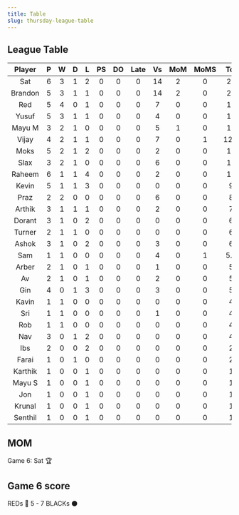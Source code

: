 ```yaml
---
title: Table
slug: thursday-league-table
---
```


## League Table

**Player**|**P**|**W**|**D**|**L**|**PS**|**DO**|**Late**|**Vs**|**MoM**|**MoMS**|**Tot**|**Ave**
:-----:|:-----:|:-----:|:-----:|:-----:|:-----:|:-----:|:-----:|:-----:|:-----:|:-----:|:-----:|:-----:
Sat|6|3|1|2|0|0|0|14|2|0|22|3.66
Brandon|5|3|1|1|0|0|0|14|2|0|21|4.2
Red|5|4|0|1|0|0|0|7|0|0|17|3.4
Yusuf|5|3|1|1|0|0|0|4|0|0|15|3
Mayu M|3|2|1|0|0|0|0|5|1|0|13|4.33
Vijay|4|2|1|1|0|0|0|7|0|1|12.5|3.12
Moks|5|2|1|2|0|0|0|2|0|0|12|2.4
Slax|3|2|1|0|0|0|0|6|0|0|10|3.33
Raheem|6|1|1|4|0|0|0|2|0|0|10|1.66
Kevin|5|1|1|3|0|0|0|0|0|0|9|1.8
Praz|2|2|0|0|0|0|0|6|0|0|8|4
Arthik|3|1|1|1|0|0|0|2|0|0|7|2.33
Dorant|3|1|0|2|0|0|0|0|0|0|6|2
Turner|2|1|1|0|0|0|0|0|0|0|6|3
Ashok|3|1|0|2|0|0|0|3|0|0|6|2
Sam|1|1|0|0|0|0|0|4|0|1|5.5|5.5
Arber|2|1|0|1|0|0|0|1|0|0|5|2.5
Av|2|1|0|1|0|0|0|2|0|0|5|2.5
Gin|4|0|1|3|0|0|0|3|0|0|5|1.25
Kavin|1|1|0|0|0|0|0|0|0|0|4|4
Sri|1|1|0|0|0|0|0|1|0|0|4|4
Rob|1|1|0|0|0|0|0|0|0|0|4|4
Nav|3|0|1|2|0|0|0|0|0|0|4|1.33
Ibs|2|0|0|2|0|0|0|0|0|0|2|1
Farai|1|0|1|0|0|0|0|0|0|0|2|2
Karthik|1|0|0|1|0|0|0|0|0|0|1|1
Mayu S|1|0|0|1|0|0|0|0|0|0|1|1
Jon|1|0|0|1|0|0|0|0|0|0|1|1
Krunal|1|0|0|1|0|0|0|0|0|0|1|1
Senthil|1|0|0|1|0|0|0|0|0|0|1|1

## MOM 

Game 6: Sat 🏆


## Game 6 score

REDs 🔴 5 - 7 BLACKs ⚫️


